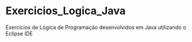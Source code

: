 # Exercicios_Logica_Java
Exercícios de Lógica de Programação desenvolvidos em Java utilizando o Eclipse IDE

